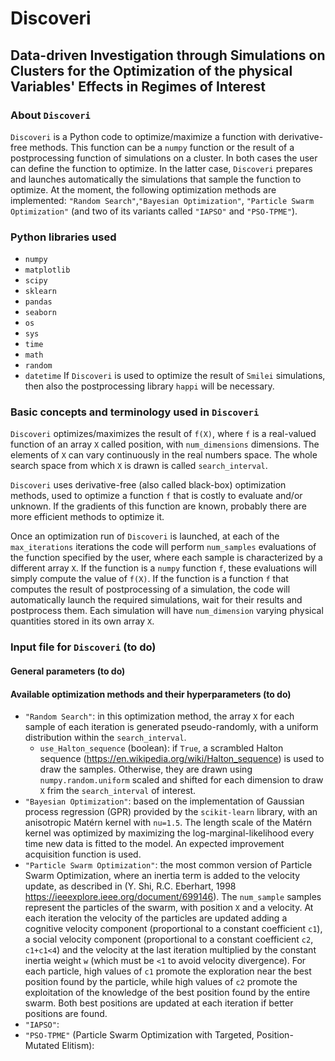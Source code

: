 # Discoveri
## Data-driven Investigation through Simulations on Clusters for the Optimization of the physical Variables' Effects in Regimes of Interest

### About ``Discoveri``
``Discoveri`` is a Python code to optimize/maximize a function with derivative-free methods. This function can be a `numpy` function or the result of a postprocessing function of simulations on a cluster. In both cases the user can define the function to optimize. In the latter case, ``Discoveri`` prepares and launches automatically the simulations that sample the function to optimize. At the moment, the following optimization methods are implemented: `"Random Search"`,`"Bayesian Optimization"`, `"Particle Swarm Optimization"` (and two of its variants called `"IAPSO"` and `"PSO-TPME"`).

### Python libraries used
- `numpy`
- `matplotlib`
- `scipy`
- `sklearn`
- `pandas`
- `seaborn`
- `os`
- `sys`
- `time`
- `math`
- `random`
- `datetime`
If ``Discoveri`` is used to optimize the result of ``Smilei`` simulations, then also the postprocessing library `happi` will be necessary.

### Basic concepts and terminology used in ``Discoveri``
``Discoveri`` optimizes/maximizes the result of `f(X)`, where `f` is a real-valued function of an array `X` called position, with `num_dimensions` dimensions. The elements of `X` can vary continuously in the real numbers space. The whole search space from which `X` is drawn is called `search_interval`.

``Discoveri`` uses derivative-free (also called black-box) optimization methods, used to optimize a function `f` that is costly to evaluate and/or unknown. 
If the gradients of this function are known, probably there are more efficient methods to optimize it.

Once an optimization run of ``Discoveri`` is launched, at each of the `max_iterations` iterations the code will perform `num_samples` evaluations of the function specified by the user, where each sample is characterized by a different array `X`. If the function is a `numpy` function `f`, these evaluations will simply compute the value of `f(X)`. If the function is a function `f` that computes the result of postprocessing of a simulation, the code will automatically launch the required simulations, wait for their results and postprocess them. Each simulation will have `num_dimension` varying physical quantities stored in its own array `X`.

### Input file for ``Discoveri`` (to do)

#### General parameters (to do)

#### Available optimization methods and their hyperparameters (to do)
- `"Random Search"`: in this optimization method, the array `X` for each sample of each iteration is generated pseudo-randomly, with a uniform distribution within the `search_interval`.
  - `use_Halton_sequence` (boolean): if `True`, a scrambled Halton sequence (https://en.wikipedia.org/wiki/Halton_sequence) is used to draw the samples. Otherwise, they are drawn using `numpy.random.uniform` scaled and shifted for each dimension to draw `X` frim the `search_interval` of interest.
- `"Bayesian Optimization"`: based on the implementation of Gaussian process regression (GPR) provided by the `scikit-learn` library, with an anisotropic Matérn kernel with `nu=1.5`. The length scale of the Matérn kernel was optimized by maximizing the log-marginal-likelihood every time new data is fitted to the model. An expected improvement acquisition function is used.
- `"Particle Swarm Optimization"`: the most common version of Particle Swarm Optimization, where an inertia term is added to the velocity update, as described in (Y. Shi, R.C. Eberhart, 1998 https://ieeexplore.ieee.org/document/699146). The `num_sample` samples represent the particles of the swarm, with position `X` and a velocity. At each iteration the velocity of the particles are updated adding a cognitive velocity component (proportional to a constant coefficient `c1`), a social velocity component (proportional to a constant coefficient `c2`, `c1+c1<4`) and the velocity at the last iteration multiplied by the constant inertia weight `w` (which must be `<1` to avoid velocity divergence). For each particle, high values of `c1` promote the exploration near the best position found by the particle, while high values of `c2` promote the exploitation of the knowledge of the best position found by the entire swarm. Both best positions are updated at each iteration if better positions are found.
- `"IAPSO"`:
- `"PSO-TPME"` (Particle Swarm Optimization with Targeted, Position-Mutated Elitism):
